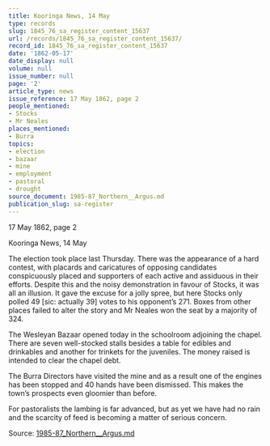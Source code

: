 ```yaml
---
title: Kooringa News, 14 May
type: records
slug: 1845_76_sa_register_content_15637
url: /records/1845_76_sa_register_content_15637/
record_id: 1845_76_sa_register_content_15637
date: '1862-05-17'
date_display: null
volume: null
issue_number: null
page: '2'
article_type: news
issue_reference: 17 May 1862, page 2
people_mentioned:
- Stocks
- Mr Neales
places_mentioned:
- Burra
topics:
- election
- bazaar
- mine
- employment
- pastoral
- drought
source_document: 1985-87_Northern__Argus.md
publication_slug: sa-register
---
```


17 May 1862, page 2

Kooringa News, 14 May

The election took place last Thursday.  There was the appearance of a hard contest, with placards and caricatures of opposing candidates conspicuously placed and supporters of each active and assiduous in their efforts.  Despite this and the noisy demonstration in favour of Stocks, it was all an illusion.  It gave the excuse for a jolly spree, but here Stocks only polled 49 [sic: actually 39] votes to his opponent’s 271.  Boxes from other places failed to alter the story and Mr Neales won the seat by a majority of 324.

The Wesleyan Bazaar opened today in the schoolroom adjoining the chapel.  There are seven well-stocked stalls besides a table for edibles and drinkables and another for trinkets for the juveniles.  The money raised is intended to clear the chapel debt.

The Burra Directors have visited the mine and as a result one of the engines has been stopped and 40 hands have been dismissed.  This makes the town’s prospects even gloomier than before.

For pastoralists the lambing is far advanced, but as yet we have had no rain and the scarcity of feed is becoming a matter of serious concern.

Source: [1985-87_Northern__Argus.md](/downloads/markdown/1985-87_Northern__Argus.md)
